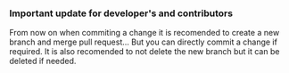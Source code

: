 ### Important update for developer's and contributors

From now on when commiting a change it is recomended to create a new branch and merge pull request... But you can directly commit a change if required. It is also recomended to not delete the new branch but it can be deleted if needed.
